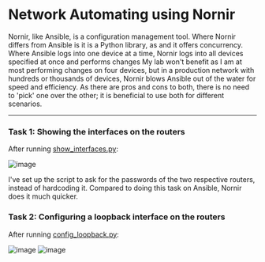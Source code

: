 # Network Automating using Nornir
Nornir, like Ansible, is a configuration management tool. Where Nornir differs from Ansible is it is a Python library, as and it offers concurrency. 
Where Ansible logs into one device at a time, Nornir logs into all devices specified at once and performs changes
My lab won't benefit as I am at most performing changes on four devices, but in a production network with hundreds or thousands of devices, Nornir blows Ansible out of the water for speed and efficiency.
As there are pros and cons to both, there is no need to 'pick' one over the other; it is beneficial to use both for different scenarios.

---------------------------------------------------------------
### Task 1: Showing the interfaces on the routers
After running [show_interfaces.py](https://github.com/joshchontw/NetworkAutomationSecurityLab/blob/main/Nornir/scripts/show_interfaces.py):

![image](https://user-images.githubusercontent.com/81763406/144261150-94e2e238-7290-4f02-8848-1defd0ddf4b2.png)

I've set up the script to ask for the passwords of the two respective routers, instead of hardcoding it. Compared to doing this task on Ansible, Nornir does it much quicker.

### Task 2: Configuring a loopback interface on the routers
After running [config_loopback.py](https://github.com/joshchontw/NetworkAutomationSecurityLab/blob/main/Nornir/scripts/config_loopback.py):

![image](https://user-images.githubusercontent.com/81763406/144262203-e03007d7-0801-4063-b354-c38900f1d6e9.png)
![image](https://user-images.githubusercontent.com/81763406/144262296-b8d7f254-cbd6-448a-ad30-8e6afd8d5a09.png)


